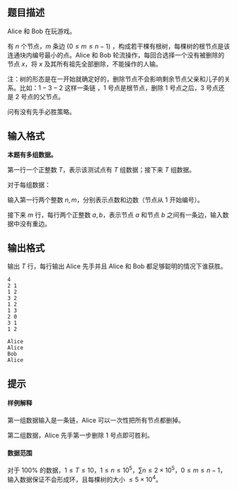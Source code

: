 ## 题目描述
Alice 和 Bob 在玩游戏。

有 $n$ 个节点，$m$ 条边 $(0\le m\le n-1)$ ，构成若干棵有根树，每棵树的根节点是该连通块内编号最小的点。Alice 和 Bob 轮流操作，每回合选择一个没有被删除的节点 $x$，将 $x$ 及其所有祖先全部删除，不能操作的人输。

注：树的形态是在一开始就确定好的，删除节点不会影响剩余节点父亲和儿子的关系。比如：$1-3-2$ 这样一条链
，$1$ 号点是根节点，删除 $1$ 号点之后，$3$ 号点还是 $2$ 号点的父节点。

问有没有先手必胜策略。

## 输入格式
**本题有多组数据。**

第一行一个正整数 $T$，表示该测试点有 $T$ 组数据；接下来 $T$ 组数据。

对于每组数据：

输入第一行两个整数 $n, m$，分别表示点数和边数（节点从 $1$ 开始编号）。

接下来 $m$ 行，每行两个正整数 $a, b$，表示节点 $a$ 和节点 $b$ 之间有一条边，输入数据中没有重边。

## 输出格式
输出 $T$ 行，每行输出 Alice 先手并且 Alice 和 Bob 都足够聪明的情况下谁获胜。

```input1
4
2 1
1 2
3 2
1 2
1 3
2 0
3 1
1 2
```

```output1
Alice
Alice
Bob
Alice

```

## 提示
#### 样例解释

第一组数据输入是一条链，Alice 可以一次性把所有节点都删掉。

第二组数据，Alice 先手第一步删除 $1$ 号点即可胜利。

#### 数据范围

对于 $100\%$ 的数据，$1≤T≤10$，$1≤n≤10^5$，$∑n≤2×10^5$，$0≤m≤n−1$，输入数据保证不会形成环，且每棵树的大小 $≤5×10^4$。

